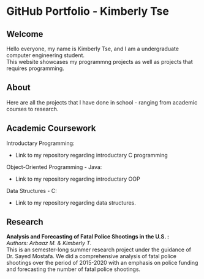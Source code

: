 # GitHub Portfolio - Kimberly Tse
## Welcome
Hello everyone, my name is Kimberly Tse, and I am a undergraduate computer engineering student.<br/>
This website showcases my programmng projects as well as projects that requires programming.

## About
Here are all the projects that I have done in school - ranging from academic courses to research.

## Academic Coursework
Introductary Programming:
- Link to my repository regarding introductary C programming

Object-Oriented Programming - Java:
- Link to my repository regarding introductary OOP

Data Structures - C:
- Link to my repository regarding data structures.

## Research
**Analysis and Forecasting of Fatal Police Shootings in the U.S. :**<br/>
*Authors: Arbaaz M. & Kimberly T.*<br/>
  This is an semester-long summer research project under the guidance of Dr. Sayed Mostafa. We did a comprehensive analysis of fatal police shootings over the period of 2015-2020   with an emphasis on police funding and forecasting the number of fatal police shootings.

